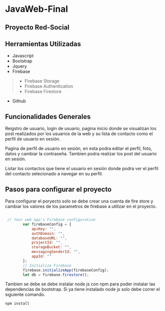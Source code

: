 # JavaWeb-Final

## Proyecto Red-Social

## Herramientas Utilizadas
* Javascript
* Bootstrap
* Jquery
* Firebase
> * Firebase Storage
> * Firebase Authentication
> * Firebase Firestore
* Github

## Funcionalidades Generales
Reigstro de usuario, login de usuario, pagina inicio donde se visualizan los post realizados por los usuarios de la web y su lista de contacto como el perfil de usuario en sesión.

Pagina de perfil de usuario en sesión, en esta podra editar el perfil, foto, datos y cambiar la contraseña. Tambien podra realizar los post del usuario en sesión.

Listar los contactos que tiene el usuario en sesión donde podra ver el perfil del contacto selecionado a navegar en su perfil.

## Pasos para configurar el proyecto

Para configurar el poryecto solo se debe crear una cuenta de fire store y cambiar los valores de los parametros de firebase a utilizar en el proyecto.

```javascript

 // Your web app's Firebase configuration
        var firebaseConfig = {
            apiKey: "",
            authDomain: "",
            databaseURL: "",
            projectId: "",
            storageBucket: "",
            messagingSenderId: "",
            appId: ""
        };
        // Initialize Firebase
        firebase.initializeApp(firebaseConfig);
        let db = firebase.firestore();
```

Tambien se debe se debe instalar node js con npm para poder instalar las dependencias de bootstrap. Si ya tiene instalado node js solo debe correr el siguiente comando.

```node 
npm install
```
